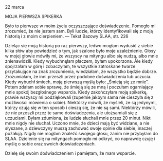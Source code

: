 22 marca

MOJA PIERWSZA SPIKERKA 

 Było to pierwsze w moim życiu oczyszczające doświadczenie. Pomogło mi zrozumieć, że nie jestem sam. Byli ludzie, którzy identyfikowali się z moją historią i z moim cierpieniem. — Tekst Bazowy SLAA, str. 226

 Dzieląc się moją historią po raz pierwszy, ledwo mogłam wydusić z siebie kilka słów aby powiedzieć o tym, jak szalone było moje uzależnienie. Głosy w mojej głowie mówiły mi, że wszyscy na mityngu albo się nudzą, albo mnie znienawidzili. Kiedy wybuchnęłam płaczem, byłam upokorzona. Ale kiedy spojrzałam w górę i zobaczyłam, te wszystkie zatroskane twarze przytakujące na znak zrozumienia, wiedziałam, że wszystko będzie dobrze. Zrozumiałam, że inni przeszli przez podobne doświadczenia lub uczucia. Kiedy wybuchł śmiech, moją pierwszą myślą było: „Śmieją się ze mnie”. Potem zdałam sobie sprawę, że śmieją się ze mną i poczułam ogarniający mnie spokój bezgłośnego wsparcia. Kiedy zakończyłam moją spikerkę, prawie wszyscy mi podziękowali (zupełnie jakbym sama nie cieszyła się z możliwości mówienia o sobie). Niektórzy mówili, że myśleli, że są jedynymi, którzy czują się w ten sposób i cieszą się, że nie są sami. Niektórzy mówili, że nie przeszli przez te same doświadczenia, ale utożsamiali się z uczuciami. Byłam zdumiona, że ludzie słuchali mnie przez 20 minut. Nikt mnie nigdy nie słuchał. Uczono mnie, że dzieci mają być widziane, a nie słyszane, a dziewczyny muszą zachować swoje opinie dla siebie, inaczej pożałują. Nigdy nie mogłam znaleźć swojego głosu, zanim nie przybyłam do SLAA. Dzielenie się na mityngach pomogło mi odkryć, co naprawdę czuję i myślę o sobie oraz swoich doświadczeniach.

 Dzielę się swoim doświadczeniem i pamiętam, że mam wsparcie.

